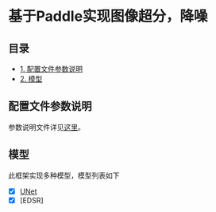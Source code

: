 # 基于Paddle实现图像超分，降噪

## 目录
* [1. 配置文件参数说明](#配置文件参数说明)
* [2. 模型](#模型)

## 配置文件参数说明
参数说明文件详见[这里](./docs/configs_introduction.md)。

## 模型
此框架实现多种模型，模型列表如下
* [x] [UNet](./docs/denoise/UNET.md)
* [x] [EDSR]
